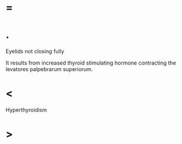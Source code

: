 # =

# .

Eyelids not closing fully

It results from increased thyroid stimulating hormone contracting the levatores palpebrarum superiorum.

# <

Hyperthyroidism

# >
